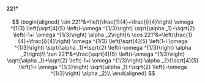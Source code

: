 #### 221°

$$
\begin{aligned}
\sin 221°&=\left(\frac{1}{4}+\frac{i}{4}\right) \omega ^{1/3} \left(\sqrt[4]{5} \left(i-\omega ^{1/3}\right) \sqrt{\alpha _1}+\sqrt{2} \left(-1+i \omega ^{1/3}\right)
\alpha _2\right)\\
\cos 221°&=\left(\frac{1}{4}+\frac{i}{4}\right) \omega ^{1/3} \left(\sqrt[4]{5} \left(1-i \omega ^{1/3}\right) \sqrt{\alpha _1}+\sqrt{2} \left(i-\omega ^{1/3}\right)
\alpha _2\right)\\
\tan 221°&=\frac{\sqrt[4]{5} \left(i-\omega ^{1/3}\right) \sqrt{\alpha _1}+\sqrt{2} \left(-1+i \omega ^{1/3}\right) \alpha _2}{\sqrt[4]{5} \left(1-i \omega ^{1/3}\right)
\sqrt{\alpha _1}+\sqrt{2} \left(i-\omega ^{1/3}\right) \alpha _2}\\
\end{aligned}
$$

